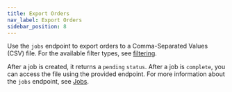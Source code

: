 ```yaml
---
title: Export Orders
nav_label: Export Orders
sidebar_position: 8
---
```


Use the `jobs` endpoint to export orders to a Comma-Separated Values (CSV) file. For the available filter types, see [filtering](/docs/orders/orders-api/orders-api-overview#filtering).

After a job is created, it returns a `pending` `status`. After a job is `complete`, you can access the file using the provided endpoint. For more information about the `jobs` endpoint, see [Jobs](/docs/orders/jobs-api/jobs-api-overview).
